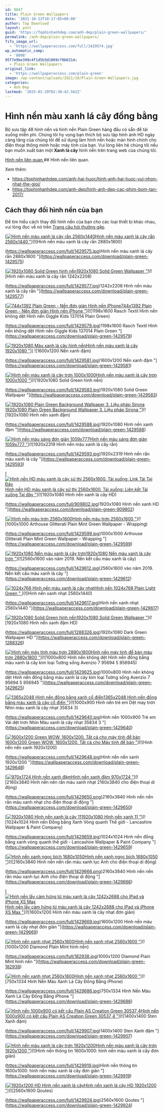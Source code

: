 ```yaml
---
id: 8847
title: Plain Green Wallpapers
date: '2021-10-13T10:17:05+00:00'
author: Top Download
layout: post
guid: 'https://Tophinhanhdep.com/anh-dep/plain-green-wallpapers/'
permalink: /anh-dep/plain-green-wallpapers/
fifu_image_url:
  - 'https://wallpaperaccess.com/full/1429574.jpg'
wp_automatic_camp:
  - '8098'
95f7e9be399c4f1d5b3d1069cf0b6314:
  - Plain Green Wallpapers
original_link:
  - 'https://wallpaperaccess.com/plain-green'
image: /wp-content/uploads/2021/10/Plain-Green-Wallpapers.jpg
categories:
  - Ảnh Đẹp
lastmod: '2025-03-29T02:30:42.562Z'
---
```

# Hình nền màu xanh lá cây đồng bằng

Bộ sưu tập 48 hình nền và hình nền Plain Green hàng đầu có sẵn để tải xuống miễn phí. Chúng tôi hy vọng bạn thích bộ sưu tập hình ảnh HD ngày càng tăng của chúng tôi để sử dụng làm hình nền hoặc màn hình chính cho điện thoại thông minh hoặc máy tính của bạn. Vui lòng liên hệ chúng tôi nếu bạn muốn xuất bản một **Xanh lá cây** hình nền trên trang web của chúng tôi.

[Hình nền liên quan ](#related) ## Hình nền liên quan.

   
 Xem thêm:

   
- <https://tophinhanhdep.com/anh-hai-huoc/hinh-anh-hai-huoc-vui-nhon-nhat-the-gioi/>
- <https://tophinhanhdep.com/anh-dep/hinh-anh-dep-cac-phim-bom-tan-2017/>

## Cách thay đổi hình nền của bạn

Để tìm hiểu cách thay đổi hình nền của bạn cho các loại thiết bị khác nhau, vui lòng đọc về nó trên [Trang câu hỏi thường gặp](https://tophinhanhdep.com/faq/).

  
[[![Hình nền màu xanh lá cây rắn 2560x1440](https://wallpaperaccess.com/full/1429574.jpg)Hình nền màu xanh lá cây rắn 2560x1440 "](https://wallpaperaccess.com/download/plain-green-1429574)](![Hình nền màu xanh lá cây rắn 2880x1800)

(https://wallpaperaccess.com/full/1429575.jpg)Hình nền màu xanh lá cây rắn 2880x1800 "](https://wallpaperaccess.com/download/plain-green-1429575)

[[![1920x1080 Solid Green hình nền](https://wallpaperaccess.com/full/1429576.jpg)1920x1080 Solid Green Wallpaper "](https://wallpaperaccess.com/download/plain-green-1429576)](![Hình nền màu xanh lá cây rắn 1242x2208)

(https://wallpaperaccess.com/full/1429577.jpg)1242x2208 Hình nền màu xanh lá cây rắn "](https://wallpaperaccess.com/download/plain-green-1429577)

[[![744x1392 Plain Green - Nền đơn giản Hình nền iPhone](https://wallpaperaccess.com/full/744776.jpg)744x1392 Plain Green - Nền đơn giản Hình nền iPhone "](https://wallpaperaccess.com/download/plain-green-744776)](![1198x1600 Rasch Textil Hình nền không dệt Hình nền Giggle Kids 137014 Plain Green)

(https://wallpaperaccess.com/full/1429579.jpg)1198x1600 Rasch Textil Hình nền không dệt Hình nền Giggle Kids 137014 Plain Green "](https://wallpaperaccess.com/download/plain-green-1429579)

[[![1920x1080 Màu xanh lá cây hình nền](https://wallpaperaccess.com/full/1429580.jpg)Hình nền màu xanh lá cây 1920x1080 "](https://wallpaperaccess.com/download/plain-green-1429580)]( ![1600x1200 Nền xanh đậm)

(https://wallpaperaccess.com/full/1429581.jpg)1600x1200 Nền xanh đậm "](https://wallpaperaccess.com/download/plain-green-1429581)

[[![Hình nền màu xanh lá cây trơn 1000x1000](https://wallpaperaccess.com/full/1429582.jpg)Hình nền màu xanh lá cây trơn 1000x1000 "](https://wallpaperaccess.com/download/plain-green-1429582)](![1920x1080 Solid Green hình nền)

(https://wallpaperaccess.com/full/1429583.jpg)1920x1080 Solid Green Wallpaper "](https://wallpaperaccess.com/download/plain-green-1429583)

[[![1920x1080 Plain Green Background Wallpaper 3. Liệu pháp Sirona](https://wallpaperaccess.com/full/1429584.jpg)1920x1080 Plain Green Background Wallpaper 3. Liệu pháp Sirona "](https://wallpaperaccess.com/download/plain-green-1429584)](![1920x1080 Hình nền xanh đậm)

(https://wallpaperaccess.com/full/1429588.jpg)1920x1080 Hình nền xanh đậm "](https://wallpaperaccess.com/download/plain-green-1429588)

[[![Hình nền màu sáng đơn giản 1059x777](https://wallpaperaccess.com/full/1429589.jpg)Hình nền màu sáng đơn giản 1059x777 "](https://wallpaperaccess.com/download/plain-green-1429589)](![1920x2319 Hình nền màu xanh lá cây rắn)

(https://wallpaperaccess.com/full/1429593.jpg)1920x2319 Hình nền rắn màu xanh lá cây "](https://wallpaperaccess.com/download/plain-green-1429593)

[[![Hình nền HD màu xanh lá cây sử thi 2560x1600.  Tải xuống: Link Tải Tại Đây](https://wallpaperaccess.com/full/1429596.jpg)Hình nền HD màu xanh lá cây sử thi 2560x1600. Tải xuống: Liên kết Tải xuống Tại đây "](https://wallpaperaccess.com/download/plain-green-1429596)](![1920x1080 Hình nền xanh lá cây HD)

(https://wallpaperaccess.com/full/909802.jpg)1920x1080 Hình nền xanh HD "](https://wallpaperaccess.com/download/plain-green-909802)

[[![Hình nền màu trơn 2560x1600](https://wallpaperaccess.com/full/1429598.jpg)Hình nền màu trơn 2560x1600 "](https://wallpaperaccess.com/download/plain-green-1429598)](![1000x1000 Arthouse Glitterati Plain Mint Green Wallpaper - Wrapping)

(https://wallpaperaccess.com/full/1429599.jpg)1000x1000 Arthouse Glitterati Plain Mint Green Wallpaper - Wrapping "](https://wallpaperaccess.com/download/plain-green-1429599)

[[![1920x1080 Nền màu xanh lá cây trơn](https://wallpaperaccess.com/full/1429601.jpg)1920x1080 Nền màu xanh lá cây trơn "](https://wallpaperaccess.com/download/plain-green-1429601)](![2560x1600 vào năm 2019. Nền kết cấu màu xanh lá cây)

(https://wallpaperaccess.com/full/1429612.jpg)2560x1600 vào năm 2019. Nền kết cấu màu xanh lá cây "](https://wallpaperaccess.com/download/plain-green-1429612)

[[![1024x768 Hình nền màu xanh lá cây nhạt](https://wallpaperaccess.com/full/1429616.png)Hình nền 1024x768 Plain Light Green " ](https://wallpaperaccess.com/download/plain-green-1429616)](![Hình nền xanh nhạt 2560x1440)

(https://wallpaperaccess.com/full/1429617.jpg)Hình nền xanh nhạt 2560x1440 "](https://wallpaperaccess.com/download/plain-green-1429617)

[[![1920x1080 Solid Green hình nền](https://wallpaperaccess.com/full/1429618.jpg)1920x1080 Solid Green Wallpaper "](https://wallpaperaccess.com/download/plain-green-1429618)](![1920x1080 Hình nền xanh đậm HD)

(https://wallpaperaccess.com/full/1288326.jpg)1920x1080 Dark Green Wallpaper HD "](https://wallpaperaccess.com/download/plain-green-1288326)

[[![Hình nền máy tính màu trơn 2880x1800](https://wallpaperaccess.com/full/327148.jpg)Hình nền máy tính để bàn màu trơn 2880x1800 "](https://wallpaperaccess.com/download/plain-green-327148)](![1000x800 Hình nền không dệt Hình nền đồng bằng màu xanh lá cây kim loại Tường sống Avenzio 7 95694 5 956945)

(https://wallpaperaccess.com/full/1429625.jpg)1000x800 Hình nền không dệt Hình nền đồng bằng màu xanh lá cây kim loại Tường sống Avenzio 7 95694 5 956945 "](https://wallpaperaccess.com/download/plain-green-1429625)

[[![1365x2048 Hình nền đồng bằng xanh cổ điển](https://wallpaperaccess.com/full/1429632.jpg)1365x2048 Hình nền đồng bằng màu xanh lá cây cổ điển "](https://wallpaperaccess.com/download/plain-green-1429632)](![1000x900 Hình nền trẻ em Dệt may trơn Nhìn màu xanh lá cây nhạt 35834 3)

(https://wallpaperaccess.com/full/1429640.jpg)Hình nền 1000x900 Trẻ em Vải dệt trơn Nhìn Màu xanh lá cây nhạt 35834 3 "](https://wallpaperaccess.com/download/plain-green-1429640)

[[![1600x1200 Green WOW, 1600x1200.  Tất cả cho máy tính để bàn](https://wallpaperaccess.com/full/1429647.jpg)1600x1200 Green WOW, 1600x1200. Tất cả cho Máy tính để bàn "](https://wallpaperaccess.com/download/plain-green-1429647)](![Hình nền nền xanh 1920x1200)

(https://wallpaperaccess.com/full/1429648.jpg)Hình nền nền xanh 1920x1200 "](https://wallpaperaccess.com/download/plain-green-1429648)

[[![970x1724 Hình nền xanh đậm](https://wallpaperaccess.com/full/1202950.jpg)Hình nền xanh đậm 970x1724 "](https://wallpaperaccess.com/download/plain-green-1202950)](![2160x3840 Hình nền nền rắn màu xanh nhạt 2160x3840 cho điện thoại di động)

(https://wallpaperaccess.com/full/1429650.png)2160x3840 Hình nền nền rắn màu xanh nhạt cho điện thoại di động "](https://wallpaperaccess.com/download/plain-green-1429650)

[[![1920x1080 Hình nền xanh lá cây 11](https://wallpaperaccess.com/full/1429652.jpg)1920x1080 Hình nền xanh 11 "](https://wallpaperaccess.com/download/plain-green-1429652)](![1024x1024 Hình nền Đồng bằng Xanh Vòng quanh Thế giới - Lancashire Wallpaper & Paint Company)

(https://wallpaperaccess.com/full/1429659.jpg)1024x1024 Hình nền đồng bằng xanh vòng quanh thế giới - Lancashire Wallpaper &amp; Paint Company "](https://wallpaperaccess.com/download/plain-green-1429659)

[[![Hình nền xanh ngọc bích 1680x1050](https://wallpaperaccess.com/full/1429662.jpg)Hình nền xanh ngọc bích 1680x1050 "](https://wallpaperaccess.com/download/plain-green-1429662)](![2160x3840 Hình nền nền rắn màu xanh lục Anh cho điện thoại di động)

(https://wallpaperaccess.com/full/1429666.png)2160x3840 Hình nền nền rắn màu xanh lục Anh cho điện thoại di động "](https://wallpaperaccess.com/download/plain-green-1429666)

[[![Hình nền lấy cảm hứng từ màu xanh lá cây 1242x2688 cho IPad và iPhone XS Max](https://wallpaperaccess.com/full/909008.png)Hình nền lấy cảm hứng từ màu xanh lá cây 1242x2688 cho IPad và iPhone XS Max "](https://wallpaperaccess.com/download/plain-green-909008)](![1600x1200 Hình nền màu xanh lá cây nhạt đơn giản)

(https://wallpaperaccess.com/full/1429669.jpg)1600x1200 Hình nền màu xanh lá cây nhạt đơn giản "](https://wallpaperaccess.com/download/plain-green-1429669)

[[![Hình nền xanh nhạt 2560x1600](https://wallpaperaccess.com/full/1429679.jpg)Hình nền xanh nhạt 2560x1600 "](https://wallpaperaccess.com/download/plain-green-1429679)](![1000x1200 Diamond Plain Mint hình nền)

(https://wallpaperaccess.com/full/182938.jpg)1000x1200 Diamond Plain Mint hình nền "](https://wallpaperaccess.com/download/plain-green-182938)

[[![Hình nền xanh nhạt 2560x1600](https://wallpaperaccess.com/full/1429682.jpg)Hình nền xanh nhạt 2560x1600 "](https://wallpaperaccess.com/download/plain-green-1429682)](![750x1334 Hình Nền Màu Xanh Lá Cây Đồng Bằng iPhone)

(https://wallpaperaccess.com/full/1429686.jpg)750x1334 Hình Nền Màu Xanh Lá Cây Đồng Bằng iPhone "](https://wallpaperaccess.com/download/plain-green-1429686)

[[![Hình nền 1000x900 có kết cấu Plain AS Creation Green 30537 4](https://wallpaperaccess.com/full/1429902.jpg)Hình nền 1000x900 có kết cấu Plain AS Creation Green 30537 4 "](https://wallpaperaccess.com/download/plain-green-1429902)](![1400x1400 Sten Xanh đậm)

(https://wallpaperaccess.com/full/1429907.jpg)1400x1400 Sten Xanh đậm "](https://wallpaperaccess.com/download/plain-green-1429907)

[[![Hình nền màu xanh lá cây trơn 1920x1200](https://wallpaperaccess.com/full/1429910.jpg)Hình nền màu xanh lá cây trơn 1920x1200 "](https://wallpaperaccess.com/download/plain-green-1429910)](![Hình nền thông tin 1600x1000: hình nền màu xanh lá cây đơn giản)

(https://wallpaperaccess.com/full/1429919.jpg)Hình nền thông tin 1600x1000: hình nền màu xanh lá cây đơn giản "](https://wallpaperaccess.com/download/plain-green-1429919)

[[![1920x1200 HD Hình nền xanh lá cây](https://wallpaperaccess.com/full/1429922.jpg)Hình nền xanh lá cây HD 1920x1200 "](https://wallpaperaccess.com/download/plain-green-1429922)](![2560x1600 Qoutes)

(https://wallpaperaccess.com/full/1429924.jpg)2560x1600 Qoutes "](https://wallpaperaccess.com/download/plain-green-1429924)
